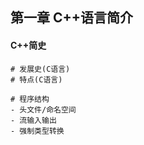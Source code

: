 ## 第一章 C++语言简介

#### C++简史

```shell
# 发展史(C语言)
# 特点(C语言)
```

```shell
# 程序结构
- 头文件/命名空间
- 流输入输出
- 强制类型转换
```

